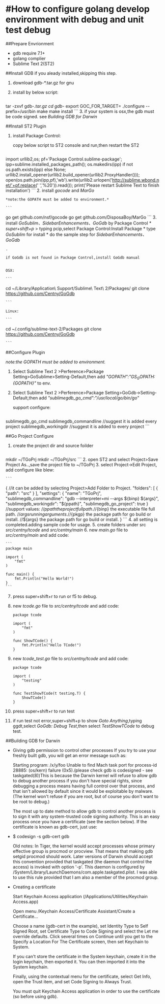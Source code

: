 #How to configure golang develop environment with debug and unit test debug
====

##Prepare Envrionment
- gdb	 require 7.1+
- golang complier
- Sublime Text 2(ST2)

##Install GDB
if you aleady installed,skipping this step.

1. download gdb-*.tar.gz for gnu
2. install by below script:

	```
tar -zxvf gdb-*.tar.gz
cd gdb-*
export GOC_FOR_TARGET=<go complier path>
./configure --prefix=/usr/bin
make
make install
	```
3. if your system is osx,the gdb must be code signed. see *Building GDB for Darwin* 


##Install ST2 Plugin

1. install Package Control:

	copy below script to ST2 console and run,then restart the ST2

	```
import urllib2,os; pf='Package Control.sublime-package'; ipp=sublime.installed_packages_path(); os.makedirs(ipp) if not os.path.exists(ipp) else None; urllib2.install_opener(urllib2.build_opener(urllib2.ProxyHandler())); open(os.path.join(ipp,pf),'wb').write(urllib2.urlopen('http://sublime.wbond.net/'+pf.replace(' ','%20')).read()); print('Please restart Sublime Text to finish installation')
	```
2. install *gocode* and *MarGo*

	*note:the GOPATH must be added to environment.*

	```
go get github.com/nsf/gocode
go get github.com/DisposaBoy/MarGo
	```
3. install *GoSublim、SidebarEnhancements、GoGdb* by Package Control
	* *super+shift+p* > typing pcip,select Package Control:Install Package
	* type *GoSublim* for install
	* do the sample step for *SidebarEnhancements、GoGdb*
	 
	.
	 
	if GoGdb is not found in Package Control,install GoGdb manual
	
	
	OSX:
	
	```
cd ~/Library/Application\ Support/Sublime\ Text\ 2/Packages/
git clone https://github.com/Centny/GoGdb

	```
	
	Linux:
	
	```
cd ~/.config/sublime-text-2/Packages
git clone https://github.com/Centny/GoGdb

	```

##Configure Plugin

*note:the GOPATH must be added to environment.*

1. Select Sublime Text 2 >Perference>Package Setting>GoSublime>Setting-Default,then add *"GOPATH":"${GS_GOPATH}:${GOPATH}"* to env.
2. Select Sublime Text 2 >Perference>Package Setting>GoGdb->Setting-Default,then add *"sublimegdb_go_cmd":"/usr/local/go/bin/go"*

	support configure:
	
	```
sublimegdb_go_cmd
sublimegdb_commandline //suggest it is added every project
sublimegdb_workingdir //suggest it is added to every project
	```


##Go Project Configure

1. create the project dir and source foilder

	```
mkdir ~/TGoPrj
mkdir ~/TGoPrj/src
	```
2. open ST2 and select Project>Save Project As..,save the project file to ~/TGoPrj
3. select Project->Edit Project, add configure like blew:


	```
{
	//it can be added by selecting Project>Add Folder to Project.
	"folders":
	[
		{
			"path": "src"
		}
	],
	"settings":
	{
		"name": "TGoPrj",
		"sublimegdb_commandline": "gdb --interpreter=mi --args ${binp} ${args}",
		"sublimegdb_workingdir": "${ppath}",
		"sublimegdb_go_project": true
	}
	//support values:
	//${ppath} the project full path.
	//${binp} the executable file full path.
	//${args} running arguments.
	//${pkgp} the package path for go build or install.
	//${args} the package path for go build or install.
}
	```
4. all setting is completed.adding sample code for usage.
5. create folders under src *src/centny/tcode* and *src/centny/main*
6. new *main.go* file to *src/centny/main* and add code:


	```
	package main

	import (
		"fmt"
	)

	func main() {
		fmt.Println("Hello World!")
	}	
	```
7. press super+shift+r to run or f5 to debug.
8. new *tcode.go* file to *src/centny/tcode* and add code:


	```
	package tcode

	import (
		"fmt"
	)

	func ShowTCode() {
		fmt.Println("Hello TCode!")
	}		
	```
9. new *tcode_test.go* file to *src/centny/tcode* and add code:


	```
	package tcode

	import (
		"testing"
	)

	func TestShowTCode(t testing.T) {
		ShowTCode()
	}
	```
10. press super+shift+r to run test
11. if run test not error,super+shift+p to show *Goto Anything*,typing ggdt,select *GoGdb: Debug Test*,then select *TestShowTCode* to debug test.



##Building GDB for Darwin
- Giving gdb permission to control other processes
If you try to use your freshly built gdb, you will get an error message such as:

	Starting program: /x/y/foo
Unable to find Mach task port for process-id 28885: (os/kern) failure (0x5).(please check gdb is codesigned - see taskgated(8))This is because the Darwin kernel will refuse to allow gdb to debug another process if you don't have special rights, since debugging a process means having full control over that process, and that isn't allowed by default since it would be exploitable by malware. (The kernel won't refuse if you are root, but of course you don't want to be root to debug.)

	The most up to date method to allow gdb to control another process is to sign it with any system-trusted code signing authority. This is an easy process once you have a certificate (see the section below). If the certificate is known as gdb-cert, just use:


- $ codesign -s gdb-cert gdb

	Old notes: In Tiger, the kernel would accept processes whose primary effective group is procmod or procview.  That means that making gdb setgid procmod should work. Later versions of Darwin should accept this convention provided that taskgated (the daemon that control the access) is invoked with option '-p'. This daemon is configured by /System/Library/LaunchDaemons/com.apple.taskgated.plist. I was able to use this rule provided that I am also a member of the procmod group.


- Creating a certificate
	
	Start Keychain Access application (/Applications/Utilities/Keychain Access.app)
	
	Open menu /Keychain Access/Certificate Assistant/Create a Certificate...
	
	Choose a name (gdb-cert in the example), set Identity Type to Self Signed Root, set Certificate Type to Code Signing and select the Let me override defaults. Click several times on Continue until you get to the Specify a Location For The Certificate screen, then set Keychain to System.
	
	If you can't store the certificate in the System keychain, create it in the login keychain, then exported it. You can then imported it into the System keychain.
	
	Finally, using the contextual menu for the certificate, select Get Info, open the Trust item, and set Code Signing to Always Trust.
	
	You must quit Keychain Access application in order to use the certificate (so before using gdb).







